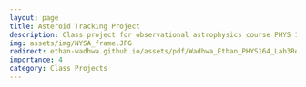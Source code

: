 ```yaml
---
layout: page
title: Asteroid Tracking Project
description: Class project for observational astrophysics course PHYS 164 at UCSD
img: assets/img/NYSA_frame.JPG
redirect: ethan-wadhwa.github.io/assets/pdf/Wadhwa_Ethan_PHYS164_Lab3Report.pdf
importance: 4
category: Class Projects
---
```

